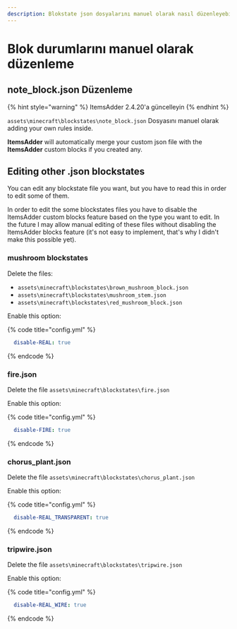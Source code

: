 ```yaml
---
description: Blokstate json dosyalarını manuel olarak nasıl düzenleyebiliriz
---
```


# Blok durumlarını manuel olarak düzenleme

## note\_block.json Düzenleme

{% hint style="warning" %}
ItemsAdder 2.4.20'a güncelleyin
{% endhint %}

`assets\minecraft\blockstates\note_block.json` Dosyasını manuel olarak adding your own rules inside.

**ItemsAdder** will automatically merge your custom json file with the **ItemsAdder** custom blocks if you created any.

## Editing other .json blockstates

You can edit any blockstate file you want, but you have to read this in order to edit some of them.

In order to edit the some blockstates files you have to disable the ItemsAdder custom blocks feature based on the type you want to edit. In the future I may allow manual editing of these files without disabling the ItemsAdder blocks feature (it's not easy to implement, that's why I didn't make this possible yet).

### mushroom blockstates

Delete the files:&#x20;

* `assets\minecraft\blockstates\brown_mushroom_block.json`&#x20;
* `assets\minecraft\blockstates\mushroom_stem.json`
* `assets\minecraft\blockstates\red_mushroom_block.json`

Enable this option:

{% code title="config.yml" %}
```yaml
  disable-REAL: true
```
{% endcode %}

### fire.json

Delete the file `assets\minecraft\blockstates\fire.json`

Enable this option:

{% code title="config.yml" %}
```yaml
  disable-FIRE: true
```
{% endcode %}

### chorus\_plant.json

Delete the file `assets\minecraft\blockstates\chorus_plant.json`

Enable this option:

{% code title="config.yml" %}
```yaml
  disable-REAL_TRANSPARENT: true
```
{% endcode %}

### tripwire.json

Delete the file `assets\minecraft\blockstates\tripwire.json`

Enable this option:

{% code title="config.yml" %}
```yaml
  disable-REAL_WIRE: true
```
{% endcode %}

